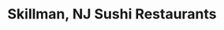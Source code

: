 ---
layout: city
title: Skillman, NJ Sushi Restaurants
permalink: /new-jersey/skillman/
stateAbbr: NJ
stateName: New Jersey
cityName: Skillman
---
